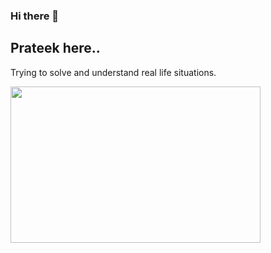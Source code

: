 ### Hi there 👋

## Prateek here..

Trying to solve and understand real life situations.

<img src="https://raw.githubusercontent.com/abhisheknaiidu/abhisheknaiidu/master/code.gif" width="400" height="250"/>



